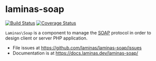 # laminas-soap

[![Build Status](https://travis-ci.org/laminas/laminas-soap.svg?branch=master)](https://travis-ci.org/laminas/laminas-soap)
[![Coverage Status](https://coveralls.io/repos/laminas/laminas-soap/badge.svg?branch=master)](https://coveralls.io/r/laminas/laminas-soap?branch=master)

`Laminas\Soap` is a component to manage the [SOAP](http://en.wikipedia.org/wiki/SOAP)
protocol in order to design client or server PHP application.


- File issues at https://github.com/laminas/laminas-soap/issues
- Documentation is at https://docs.laminas.dev/laminas-soap/

